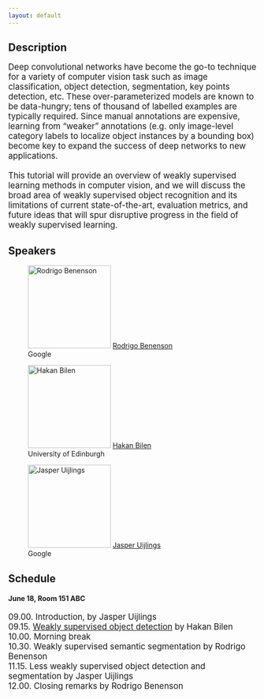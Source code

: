```yaml
---
layout: default
---
```


<h2>Description</h2> 

<div align="left">
<span style="font-size:larger;">
Deep convolutional networks have become the go-to technique for a variety of computer vision task such as image classification, object detection, segmentation, key points detection, etc. These over-parameterized models are known to be data-hungry; tens of thousand of labelled examples are typically required. Since manual annotations are expensive, learning from “weaker” annotations (e.g. only image-level category labels to localize object instances by a bounding box) become key to expand the success of deep networks to new applications.<br>
<br>
This tutorial will provide an overview of weakly supervised learning methods in computer vision, and we will discuss the broad area of weakly supervised object recognition and its limitations of current state-of-the-art, evaluation metrics, and future ideas that will spur disruptive progress in the field of weakly supervised learning.
</span>
</div>

## Speakers
<!-- Team Members Row -->
<figure>
<img style="width:12em;" src="{{ site.baseurl }}/assets/rodrigo.jpg" alt="Rodrigo Benenson"/>
<ficaption><a href="http://rodrigob.github.io/">Rodrigo Benenson</a><br>Google</ficaption>
</figure>
<figure>
<img class="img-circle img-responsive center-block" style="width:12em;" src="{{ site.baseurl }}/assets/hakan.jpg" alt="Hakan Bilen">
<ficaption><a href="http://homepages.inf.ed.ac.uk/hbilen/">Hakan Bilen</a><br>University of Edinburgh</ficaption>
</figure>
<figure>
<img class="img-circle img-responsive center-block" style="width:12em" src="{{ site.baseurl }}/assets/jasper.jpg" alt="Jasper Uijlings">
<ficaption><a href="https://research.google.com/pubs/JasperUijlings.html">Jasper Uijlings</a><br>Google</ficaption>
</figure>

<h2>Schedule</h2> 
<h4>June 18, Room 151 ABC</h4>
<div align="left">
<span style="font-size:larger;">
09.00. Introduction, by Jasper Uijlings<br>
09.15. <a href="{{ site.baseurl }}/assets/wsod.pdf">Weakly supervised object detection</a> by Hakan Bilen<br>
10.00. Morning break <br>
10.30. Weakly supervised semantic segmentation by Rodrigo Benenson<br>
11.15. Less weakly supervised object detection and segmentation by Jasper Uijlings <br>
12.00. Closing remarks by Rodrigo Benenson<br>
</span>
</div>




